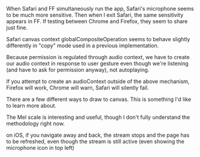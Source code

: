 When Safari and FF simultaneously run the app, Safari's microphone seems to be much more sensitive. Then when I exit Safari, the same sensitivity appears in FF. If testing between Chrome and Firefox, they seem to share just fine.

Safari canvas context globalCompositeOperation seems to behave slightly differently in "copy" mode used in a previous implementation.

Because permission is regulated through audio context, we have to create our audio context in response to user gesture even though we're listening (and have to ask for permission anyway), not autoplaying.

If you attempt to create an audioContext outside of the above mechanism, Firefox will work, Chrome will warn, Safari will silently fail.

There are a few different ways to draw to canvas. This is something I'd like to learn more about.

The Mel scale is interesting and useful, though I don't fully understand the methodology right now.

on iOS, if you navigate away and back, the stream stops and the page has to be refreshed, even though the stream is still active (even showing the microphone icon in top left)